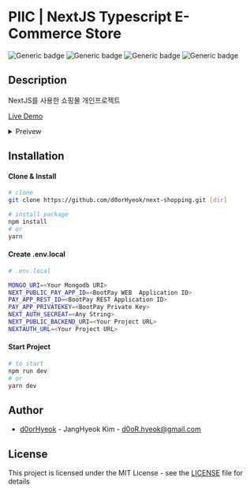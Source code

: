 # PIIC | NextJS Typescript E-Commerce Store

![Generic badge](https://img.shields.io/static/v1?label=&message=JavaScript&color=yellow)
![Generic badge](https://img.shields.io/static/v1?label=&message=TypeScript&color=navy)
![Generic badge](https://img.shields.io/static/v1?label=&message=React&color=skyblue)
![Generic badge](https://img.shields.io/static/v1?label=&message=NextJS&color=black)

## Description

NextJS를 사용한 쇼핑몰 개인프로젝트

[Live Demo](https://next-shopping-seven.vercel.app/)

<details markdown="1">
<summary>Preivew</summary>

### 메인페이지

![index page](https://i.imgur.com/vhJApaf.gif)

### 로그인

![index page](https://i.imgur.com/xOGjDBV.gif)

### 상품조회

![index page](https://i.imgur.com/ZwdtEdM.gif)

![index page](https://i.imgur.com/3ZiJYpB.gif)

### 구매

![index page](https://i.imgur.com/qFejCl3.gif)

### 장바구니

![index page](https://i.imgur.com/7AWsH7P.gif)

![index page](https://i.imgur.com/05pua1c.gif)

### 마이페이지

![index page](https://i.imgur.com/nG3no2t.gif)

![index page](https://i.imgur.com/l5lxNdI.gif)

</details>

## Installation

#### Clone & Install

```bash
# clone
git clone https://github.com/d0orHyeok/next-shopping.git [dir]

# install package
npm install
# or
yarn
```

#### Create .env.local

```bash
# .env.local

MONGO_URI=<Your Mongodb URI>
NEXT_PUBLIC_PAY_APP_ID=<BootPay WEB  Application ID>
PAY_APP_REST_ID=<BootPay REST Application ID>
PAY_APP_PRIVATEKEY=<BootPay Private Key>
NEXT_AUTH_SECREAT=<Any String>
NEXT_PUBLIC_BACKEND_URI=<Your Project URL>
NEXTAUTH_URL=<Your Project URL>
```

#### Start Project

```bash
# to start
npm run dev
# or
yarn dev
```

## Author

- [d0orHyeok](https://github.com/d0orHyeok) - JangHyeok Kim - d0oR.hyeok@gmail.com

## License

This project is licensed under the MIT License - see the [LICENSE](./LICENSE) file for details
